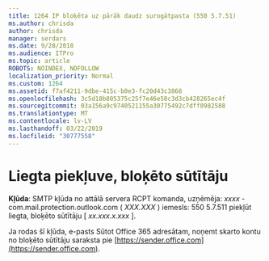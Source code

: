 ```yaml
---
title: 1264 IP bloķēta uz pārāk daudz surogātpasta (550 5.7.51)
ms.author: chrisda
author: chrisda
manager: serdars
ms.date: 9/28/2018
ms.audience: ITPro
ms.topic: article
ROBOTS: NOINDEX, NOFOLLOW
localization_priority: Normal
ms.custom: 1264
ms.assetid: f7af4211-9dbe-415c-b0e3-fc20d43c3868
ms.openlocfilehash: 3c5d18b805375c25f7e46e50c3d3cb428265ec4f
ms.sourcegitcommit: 03a156a9c9740521155a30775492c7dff0982588
ms.translationtype: MT
ms.contentlocale: lv-LV
ms.lasthandoff: 03/22/2019
ms.locfileid: "30777558"
---
```

# <a name="access-denied-banned-sender"></a>Liegta piekļuve, bloķēto sūtītāju

 **Kļūda**: SMTP kļūda no attālā servera RCPT komanda, uzņēmēja: *xxxx* -com.mail.protection.outlook.com ( *XXX.XXX* ) iemesls: 550 5.7.511 piekļūt liegta, bloķēto sūtītāju [ *xx.xxx.x.xxx* ]. 
  
Ja rodas šī kļūda, e-pasts Sūtot Office 365 adresātam, noņemt skarto kontu no bloķēto sūtītāju saraksta pie [https://sender.office.com](https://sender.office.com).
  

